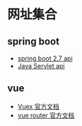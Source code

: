 # 网址集合

## spring boot

* [spring boot 2.7 api](https://docs.spring.io/spring-boot/docs/current/api/)
* [Java Servlet api](https://tomcat.apache.org/tomcat-5.5-doc/servletapi/)

## vue

* [Vuex 官方文档](https://vuex.vuejs.org/zh/guide/)
* [vue router 官方文档](https://router.vuejs.org/zh/guide/)